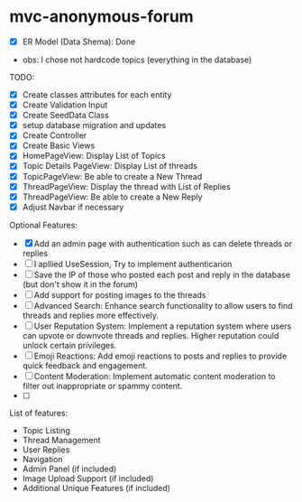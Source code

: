 # mvc-anonymous-forum

* [X]  ER Model (Data Shema): Done
- obs: I chose not hardcode topics (everything in the database)

TODO:

* [x] Create classes attributes for each entity
* [x] Create Validation Input
* [x] Create SeedData Class
* [x] setup database migration and updates
* [x] Create Controller
* [x] Create Basic Views
* [x] HomePageView: Display List of Topics
* [x] Topic Details PageView: Display List of threads
* [x] TopicPageView: Be able to create a New Thread
* [x] ThreadPageView: Display the thread with List of Replies
* [x] ThreadPageView: Be able to create a New Reply
* [x] Adjust Navbar if necessary

Optional Features:
* [x] Add an admin page with authentication such as can delete threads or replies
* [ ] I apllied UseSession, Try to implement authenticarion
* [ ] Save the IP of those who posted each post and reply in the database (but don't show it in the forum)
* [ ] Add support for posting images to the threads
* [ ] Advanced Search: Enhance search functionality to allow users to find threads and replies more effectively.
* [ ] User Reputation System: Implement a reputation system where users can upvote or downvote threads and replies. Higher reputation could unlock certain privileges.
* [ ] Emoji Reactions: Add emoji reactions to posts and replies to provide quick feedback and engagement.
* [ ] Content Moderation: Implement automatic content moderation to filter out inappropriate or spammy content.
* [ ] 

List of features:
* Topic Listing
* Thread Management
* User Replies
* Navigation
* Admin Panel (if included)
* Image Upload Support (if included)
* Additional Unique Features (if included)
